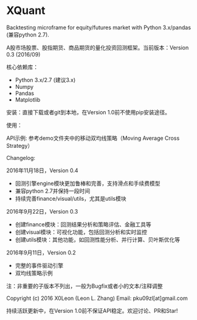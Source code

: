 # XQuant

Backtesting microframe for equity/futures market with Python 3.x/pandas (兼容python 2.7).

A股市场股票、股指期货、商品期货的量化投资回测框架。当前版本：Version 0.3 (2016/09)

核心依赖库：

* Python 3.x/2.7 (建议3.x)
* Numpy
* Pandas
* Matplotlib

安装：直接下载或者git到本地，在Version 1.0前不使用pip安装途径。

使用：

API示例: 参考demo文件夹中的移动双均线策略（Moving Average Cross Strategy）

Changelog:

2016年11月18日，Version 0.4

* 回测引擎engine模块更加鲁棒和完善，支持滑点和手续费模型
* 兼容python 2.7并保持一段时间
* 持续完善finance/visual/utils，尤其是utils模块

2016年9月22日，Version 0.3

* 创建finance模块：回测结果分析和策略评估、金融工具等
* 创建visual模块：可视化功能，包括回测分析和实时监控
* 创建utils模块：其他功能，如回测性能分析、并行计算、贝叶斯优化等

2016年9月11日，Version 0.2

* 完整的事件驱动引擎
* 双均线策略示例

注：非重要的子版本不列出，一般为Bugfix或者小的文本/注释调整

Copyright (c) 2016 X0Leon (Leon L. Zhang) Email: pku09zl[at]gmail.com

持续活跃更新中，在Version 1.0前不保证API稳定。欢迎讨论、PR和Star!
